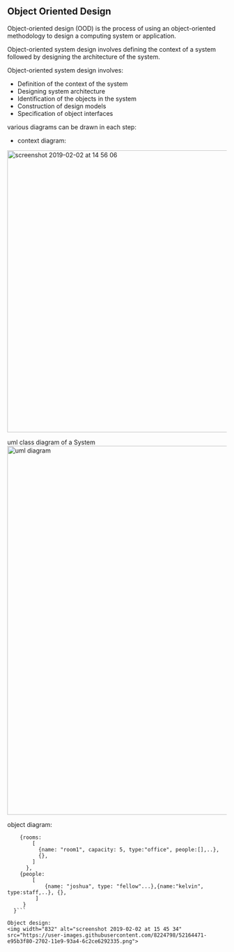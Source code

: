 ## Object Oriented Design
Object-oriented design (OOD) is the process of using an object-oriented methodology to design a computing system or application.

Object-oriented system design involves defining the context of a system followed by designing the architecture of the system.

Object-oriented system design involves: 
- Definition of the context of the system
- Designing system architecture
- Identification of the objects in the system
- Construction of design models
- Specification of object interfaces

various diagrams can be drawn in each step:
- context diagram:
<img width="646" alt="screenshot 2019-02-02 at 14 56 06" src="https://user-images.githubusercontent.com/8224798/52164466-d0eb2500-2702-11e9-9202-aec39ea33de0.png">

uml class diagram of a System
<img width="845" alt="uml diagram" src="https://user-images.githubusercontent.com/8224798/52164549-41467600-2704-11e9-9c9e-386bc417264d.png">

object diagram:
```{ Amity:
    {rooms: 
        [
          {name: "room1", capacity: 5, type:"office", people:[],..}, 
          {},
        ]
      },
    {people: 
        [
            {name: "joshua", type: "fellow"...},{name:"kelvin", type:staff,..}, {}, 
         ]
     }
  }```

Object design:
<img width="832" alt="screenshot 2019-02-02 at 15 45 34" src="https://user-images.githubusercontent.com/8224798/52164471-e95b3f80-2702-11e9-93a4-6c2ce6292335.png">
